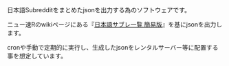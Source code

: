 日本語Subredditをまとめたjsonを出力する為のソフトウェアです。

ニュー速Rのwikiページにある『[日本語サブレ一覧 簡易版](http://www.reddit.com/r/newsokur/wiki/simple_list_ja)』を基にjsonを出力します。

cronや手動で定期的に実行し、生成したjsonをレンタルサーバー等に配置する事を想定しています。
